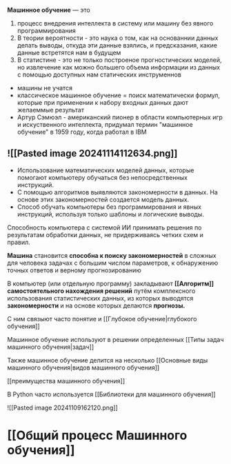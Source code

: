 **Машинное обучение** — это
1. процесс внедрения интеллекта в систему или машину без явного программирования
2. В теории вероятности - это наука о том, как на основаннии данных делать выводы, откуда эти данные взялись, и предсказания, какие данные встретятся нам в будущем
3. В статистине - это не только построеное прогностических моделей, но извлечение как можно большего объема информации из данных с помощью доступных нам статических инструменнов


- машины не учатся
- классическое машинное обучение = поиск математически формул, которые при применении к набору входных данных дают желаеммые результат
- Артур Сэмюэл - американский пионер в области компьютерных игр и искуственного интеллекта, придумал термин "машинное обучение" в 1959 году, когда работал в IBM

![[Pasted image 20241114112634.png]]
---

- Использование математических моделей данных, которые помогают компьютеру обучаться без непосредственных инструкций.
- С помощью алгоритмов выявляются закономерности в данных. На основе этих закономерностей создается модель данных.
- Способ обучать компьютеры без программирования и явных инструкций, используя только шаблоны и логические выводы.

Способность компьютера с системой ИИ принимать решения по результатам обработки данных, не придерживаясь четких схем и правил.

**Машина** становится **способна к поиску закономерностей** в сложных для человека задачах с большим числом параметров, к обнаружению точных ответов и верному прогнозированию

В компьютер (или отдельную программу) закладывают **[[Алгоритм]] самостоятельного нахождения решений** путём комплексного использования статистических данных, из которых выводятся **закономерности** и на основе которых делаются **прогнозы.**

С ним связыют часто понятие и [[Глубокое обучение|глубокого обучения]]

Машинное обучение используют в решении определенных [[Типы задач машинного обучения|задач]]

Также машинное обучение делится на несколько [[Основные виды машинного обучения|видов машинного обучения]] 

[[преимущества машинного обучения]]


В Python часто используется [[Библиотеки для машинного обучения]]



![[Pasted image 20241109162120.png]]

# [[Общий процесс Машинного обучения]]
